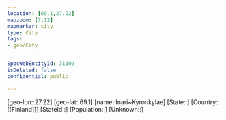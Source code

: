 ```yaml
---
location: [69.1,27.22]
mapzoom: [7,12] 
mapmarker: city 
type: City
tags:
- geo/City


SpocWebEntityId: 31109
isDeleted: false
confidential: public

---
```

[geo-lon::27.22]
[geo-lat::69.1]
[name::Inari~Kyronkylae]
[State::]
[Country::[[Finland]]]
[StateId::]
[Population::]
[Unknown::]

